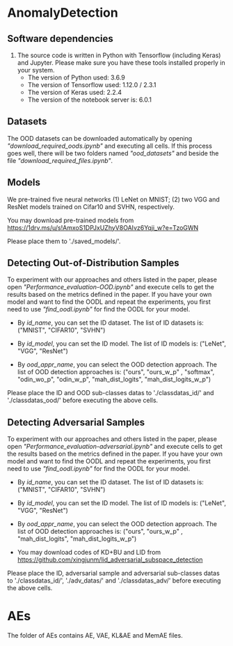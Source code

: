 # AnomalyDetection

## Software dependencies 

1. The source code is written in Python with Tensorflow (including Keras) and Jupyter. Please make sure you have these tools installed properly in your system.
   - The version of Python used: 3.6.9
   - The version of Tensorflow used: 1.12.0 / 2.3.1
   - The version of  Keras used: 2.2.4
   - The version of the notebook server is: 6.0.1

## Datasets

 The  OOD datasets can be downloaded automatically by opening *"download_required_oods.ipynb"* and executing all cells. If this process goes well, there will be two folders named *"ood_datasets"* and  beside the file *"download_required_files.ipynb"*. 

## Models

We pre-trained five neural networks (1) LeNet on MNIST;  (2) two VGG and ResNet models trained on Cifar10 and SVHN, respectively. 

You may download pre-trained models from 
https://1drv.ms/u/s!AmxoS1DPJxUZhyV8OAIvz6Yqji_w?e=TzoGWN

Please place them to './saved_models/'.

## Detecting Out-of-Distribution Samples

 To experiment with our approaches and others listed in the paper, please open *"Performance_evaluation-OOD.ipynb"* and execute cells to get the results based on the metrics defined in the paper. If you have your own model and want to find the OODL and repeat the experiments, you first need to use *"find_oodl.ipynb"* for find the OODL for your model. 

- By *id_name*, you can set the ID dataset. The list of ID datasets is: ("MNIST", "CIFAR10", "SVHN")

- By *id_model*, you can set the ID model. The list of ID models is: ("LeNet", "VGG", "ResNet")

- By *ood_appr_name*, you can select the OOD detection approach. The list of OOD detection approaches is: ("ours", "ours_w_p" , "softmax", "odin_wo_p", "odin_w_p", "mah_dist_logits", "mah_dist_logits_w_p")

Please place the ID and OOD sub-classes datas  to './classdatas_id/' and './classdatas_ood/'   before  executing the above cells. 

## Detecting Adversarial Samples

 To experiment with our approaches and others listed in the paper, please open *"Performance_evaluation-adversarial.ipynb"* and execute cells to get the results based on the metrics defined in the paper. If you have your own model and want to find the OODL and repeat the experiments, you first need to use *"find_oodl.ipynb"* for find the OODL for your model. 

- By *id_name*, you can set the ID dataset. The list of ID datasets is: ("MNIST", "CIFAR10", "SVHN")

- By *id_model*, you can set the ID model. The list of ID models is: ("LeNet", "VGG", "ResNet")

- By *ood_appr_name*, you can select the OOD detection approach. The list of OOD detection approaches is: ("ours", "ours_w_p" ,  "mah_dist_logits", "mah_dist_logits_w_p")
- You may download codes of KD+BU and LID  from https://github.com/xingjunm/lid_adversarial_subspace_detection

Please place the ID, adversarial  sample and adversarial  sub-classes datas  to './classdatas_id/',  './adv_datas/' and './classdatas_adv/'   before  executing the above cells. 

# AEs
The folder of AEs contains AE, VAE, KL&AE and MemAE files.
